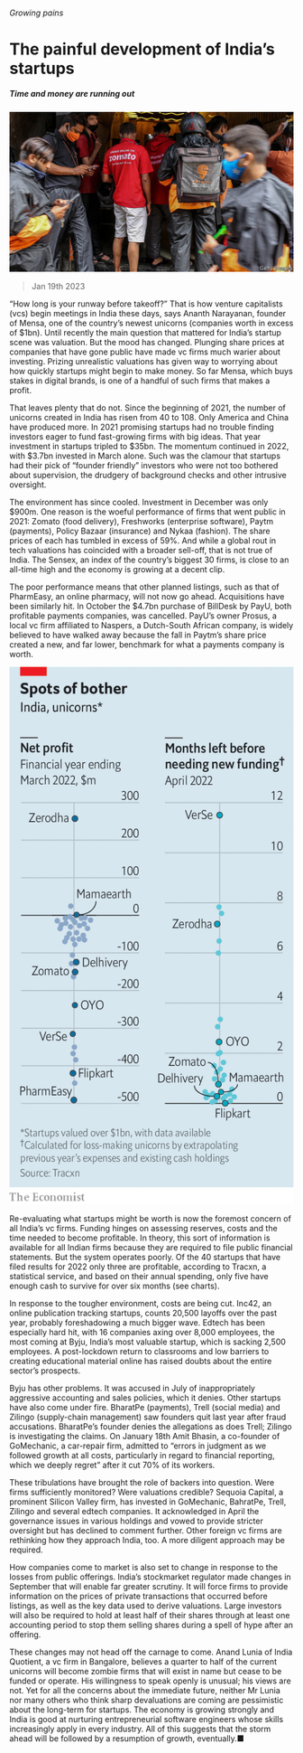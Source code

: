 ###### Growing pains

# The painful development of India’s startups 

##### Time and money are running out 

![image](images/20230121_WBP502.jpg) 

> Jan 19th 2023 

“How long is your runway before takeoff?” That is how venture capitalists (vcs) begin meetings in India these days, says Ananth Narayanan, founder of Mensa, one of the country’s newest unicorns (companies worth in excess of $1bn). Until recently the main question that mattered for India’s startup scene was valuation. But the mood has changed. Plunging share prices at companies that have gone public have made vc firms much warier about investing. Prizing unrealistic valuations has given way to worrying about how quickly startups might begin to make money. So far Mensa, which buys stakes in digital brands, is one of a handful of such firms that makes a profit.

That leaves plenty that do not. Since the beginning of 2021, the number of unicorns created in India has risen from 40 to 108. Only America and China have produced more. In 2021 promising startups had no trouble finding investors eager to fund fast-growing firms with big ideas. That year investment in startups tripled to $35bn. The momentum continued in 2022, with $3.7bn invested in March alone. Such was the clamour that startups had their pick of “founder friendly” investors who were not too bothered about supervision, the drudgery of background checks and other intrusive oversight.

The environment has since cooled. Investment in December was only $900m. One reason is the woeful performance of firms that went public in 2021: Zomato (food delivery), Freshworks (enterprise software), Paytm (payments), Policy Bazaar (insurance) and Nykaa (fashion). The share prices of each has tumbled in excess of 59%. And while a global rout in tech valuations has coincided with a broader sell-off, that is not true of India. The Sensex, an index of the country’s biggest 30 firms, is close to an all-time high and the economy is growing at a decent clip. 

The poor performance means that other planned listings, such as that of PharmEasy, an online pharmacy, will not now go ahead. Acquisitions have been similarly hit. In October the $4.7bn purchase of BillDesk by PayU, both profitable payments companies, was cancelled. PayU’s owner Prosus, a local vc firm affiliated to Naspers, a Dutch-South African company, is widely believed to have walked away because the fall in Paytm’s share price created a new, and far lower, benchmark for what a payments company is worth.

![image](images/20230121_WBC401.png) 


Re-evaluating what startups might be worth is now the foremost concern of all India’s vc firms. Funding hinges on assessing reserves, costs and the time needed to become profitable. In theory, this sort of information is available for all Indian firms because they are required to file public financial statements. But the system operates poorly. Of the 40 startups that have filed results for 2022 only three are profitable, according to Tracxn, a statistical service, and based on their annual spending, only five have enough cash to survive for over six months (see charts).

In response to the tougher environment, costs are being cut. Inc42, an online publication tracking startups, counts 20,500 layoffs over the past year, probably foreshadowing a much bigger wave. Edtech has been especially hard hit, with 16 companies axing over 8,000 employees, the most coming at Byju, India’s most valuable startup, which is sacking 2,500 employees. A post-lockdown return to classrooms and low barriers to creating educational material online has raised doubts about the entire sector’s prospects.

Byju has other problems. It was accused in July of inappropriately aggressive accounting and sales policies, which it denies. Other startups have also come under fire. BharatPe (payments), Trell (social media) and Zilingo (supply-chain management) saw founders quit last year after fraud accusations. BharatPe’s founder denies the allegations as does Trell; Zilingo is investigating the claims. On January 18th Amit Bhasin, a co-founder of GoMechanic, a car-repair firm, admitted to “errors in judgment as we followed growth at all costs, particularly in regard to financial reporting, which we deeply regret” after it cut 70% of its workers.

These tribulations have brought the role of backers into question. Were firms sufficiently monitored? Were valuations credible? Sequoia Capital, a prominent Silicon Valley firm, has invested in GoMechanic, BahratPe, Trell, Zilingo and several edtech companies. It acknowledged in April the governance issues in various holdings and vowed to provide stricter oversight but has declined to comment further. Other foreign vc firms are rethinking how they approach India, too. A more diligent approach may be required. 

How companies come to market is also set to change in response to the losses from public offerings. India’s stockmarket regulator made changes in September that will enable far greater scrutiny. It will force firms to provide information on the prices of private transactions that occurred before listings, as well as the key data used to derive valuations. Large investors will also be required to hold at least half of their shares through at least one accounting period to stop them selling shares during a spell of hype after an offering.

These changes may not head off the carnage to come. Anand Lunia of India Quotient, a vc firm in Bangalore, believes a quarter to half of the current unicorns will become zombie firms that will exist in name but cease to be funded or operate. His willingness to speak openly is unusual; his views are not. Yet for all the concerns about the immediate future, neither Mr Lunia nor many others who think sharp devaluations are coming are pessimistic about the long-term for startups. The economy is growing strongly and India is good at nurturing entrepreneurial software engineers whose skills increasingly apply in every industry. All of this suggests that the storm ahead will be followed by a resumption of growth, eventually.■


